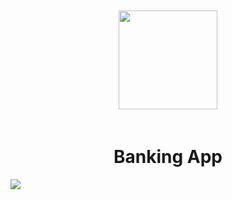 <p align="center">
    <img src="https://pngimg.com/uploads/bank/bank_PNG3.png" style="width:158px; padding: 20px;"></img>
	<h1 align="center">Banking App</h1>
    <p align="center">
    </p>
    <img src="https://imgur.com/a/X9kcT0s"> </img>
</p>
